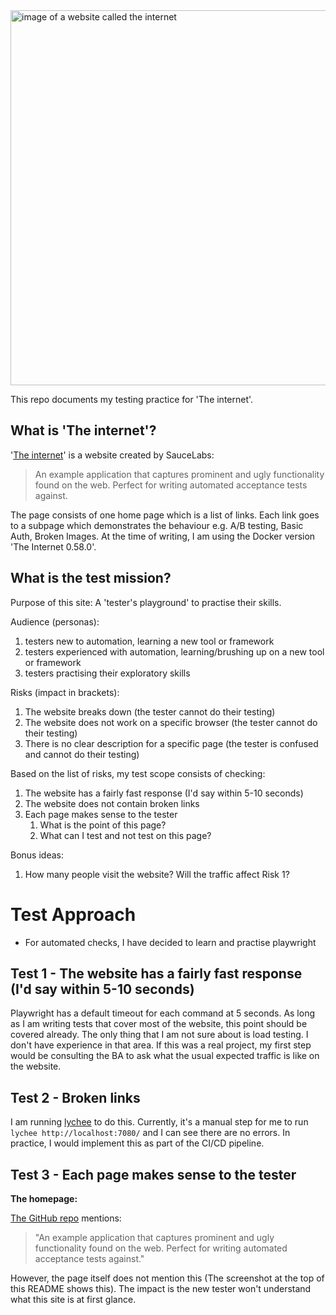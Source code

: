 <img width="600" alt="image of a website called the internet" src="https://github.com/p2635/playwright-the-internet/assets/4522927/f00d2e25-58c8-48fa-92cd-3f8dd8878635">

This repo documents my testing practice for 'The internet'.

## What is 'The internet'?

'[The internet](https://github.com/saucelabs/the-internet)' is a website created by SauceLabs:

> An example application that captures prominent and ugly functionality found on the web. Perfect for writing automated acceptance tests against.

The page consists of one home page which is a list of links. Each link goes to a subpage which demonstrates the behaviour e.g. A/B testing, Basic Auth, Broken Images. At the time of writing, I am using the Docker version 'The Internet 0.58.0'.

## What is the test mission?

Purpose of this site: A 'tester's playground' to practise their skills.

Audience (personas):

1. testers new to automation, learning a new tool or framework
2. testers experienced with automation, learning/brushing up on a new tool or framework
3. testers practising their exploratory skills

Risks (impact in brackets):

1. The website breaks down (the tester cannot do their testing)
2. The website does not work on a specific browser (the tester cannot do their testing)
3. There is no clear description for a specific page (the tester is confused and cannot do their testing)

Based on the list of risks, my test scope consists of checking:

1. The website has a fairly fast response (I'd say within 5-10 seconds)
2. The website does not contain broken links
3. Each page makes sense to the tester
   1. What is the point of this page?
   2. What can I test and not test on this page?

Bonus ideas:

1. How many people visit the website? Will the traffic affect Risk 1?

# Test Approach

- For automated checks, I have decided to learn and practise playwright

## Test 1 - The website has a fairly fast response (I'd say within 5-10 seconds)

Playwright has a default timeout for each command at 5 seconds. As long as I am writing tests that cover most of the website, this point should be covered already. The only thing that I am not sure about is load testing. I don't have experience in that area. If this was a real project, my first step would be consulting the BA to ask what the usual expected traffic is like on the website.

## Test 2 - Broken links

I am running [lychee](https://github.com/lycheeverse/lychee) to do this. Currently, it's a manual step for me to run `lychee http://localhost:7080/` and I can see there are no errors. In practice, I would implement this as part of the CI/CD pipeline.

## Test 3 - Each page makes sense to the tester

**The homepage:**

[The GitHub repo](https://github.com/saucelabs/the-internet) mentions:

> "An example application that captures prominent and ugly functionality found on the web. Perfect for writing automated acceptance tests against."

However, the page itself does not mention this (The screenshot at the top of this README shows this). The impact is the new tester won't understand what this site is at first glance.
